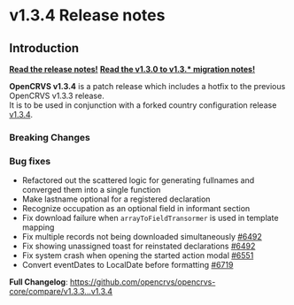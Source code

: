 # v1.3.4 Release notes

## Introduction

[**Read the release notes!**](https://documentation.opencrvs.org/general/releases/v1.3.2-release-notes) [**Read the v1.3.0 to v1.3.\* migration notes!**](https://documentation.opencrvs.org/general/releases/v1.3.-to-v1.3.-migration-notes)

**OpenCRVS v1.3.4** is a patch release which includes a hotfix to the previous OpenCRVS v1.3.3 release.\
It is to be used in conjunction with a forked country configuration release [v1.3.4](https://github.com/opencrvs/opencrvs-countryconfig/releases/tag/v1.3.4).

### Breaking Changes

### Bug fixes

* Refactored out the scattered logic for generating fullnames and converged them into a single function
* Make lastname optional for a registered declaration
* Recognize occupation as an optional field in informant section
* Fix download failure when `arrayToFieldTransormer` is used in template mapping
* Fix multiple records not being downloaded simultaneously [#6492](https://github.com/opencrvs/opencrvs-core/issues/6492#issuecomment-1961098936)
* Fix showing unassigned toast for reinstated declarations [#6492](https://github.com/opencrvs/opencrvs-core/issues/6492#issuecomment-1961098936)
* Fix system crash when opening the started action modal [#6551](https://github.com/opencrvs/opencrvs-core/issues/6551)
* Convert eventDates to LocalDate before formatting [#6719](https://github.com/opencrvs/opencrvs-core/issues/6719)

**Full Changelog**: https://github.com/opencrvs/opencrvs-core/compare/v1.3.3...v1.3.4
